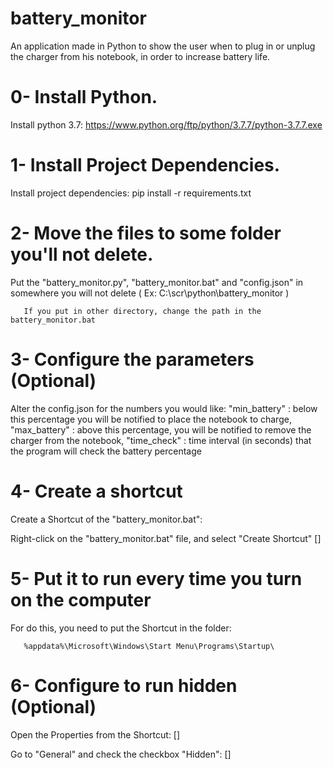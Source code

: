 # battery_monitor
An application made in Python to show the user when to plug in or unplug the charger from his notebook, in order to increase battery life.


# 0- Install Python.
Install python 3.7: https://www.python.org/ftp/python/3.7.7/python-3.7.7.exe

# 1- Install Project Dependencies.
Install project dependencies:
       pip install -r requirements.txt

# 2- Move the files to some folder you'll not delete. 
Put the "battery_monitor.py", "battery_monitor.bat" and "config.json" in somewhere you will not delete ( Ex: C:\scr\python\battery_monitor )
       
       If you put in other directory, change the path in the battery_monitor.bat

# 3- Configure the parameters (Optional)
Alter the config.json for the numbers you would like:
  "min_battery" : below this percentage you will be notified to place the notebook to charge,
  "max_battery" : above this percentage, you will be notified to remove the charger from the notebook,
  "time_check" : time interval (in seconds) that the program will check the battery percentage

# 4- Create a shortcut
Create a Shortcut of the "battery_monitor.bat": 

Right-click on the "battery_monitor.bat" file, and select "Create Shortcut"
[]

# 5- Put it to run every time you turn on the computer

For do this, you need to put the Shortcut in the folder:

       %appdata%\Microsoft\Windows\Start Menu\Programs\Startup\

# 6- Configure to run hidden (Optional)

Open the Properties from the Shortcut:
[]

Go to "General" and check the checkbox "Hidden":
[]